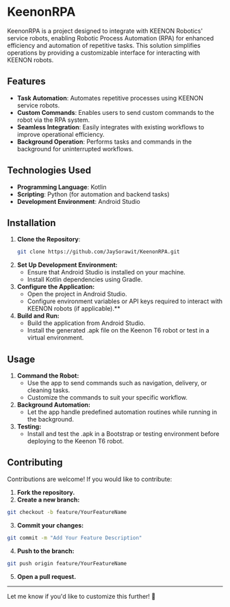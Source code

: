 # KeenonRPA

KeenonRPA is a project designed to integrate with KEENON Robotics' service robots, enabling Robotic Process Automation (RPA) for enhanced efficiency and automation of repetitive tasks. This solution simplifies operations by providing a customizable interface for interacting with KEENON robots.

## Features

- **Task Automation**: Automates repetitive processes using KEENON service robots.
- **Custom Commands**: Enables users to send custom commands to the robot via the RPA system.
- **Seamless Integration**: Easily integrates with existing workflows to improve operational efficiency.
- **Background Operation**: Performs tasks and commands in the background for uninterrupted workflows.

## Technologies Used

- **Programming Language**: Kotlin
- **Scripting**: Python (for automation and backend tasks)
- **Development Environment**: Android Studio

## Installation

1. **Clone the Repository**:
   ```bash
   git clone https://github.com/JaySorawit/KeenonRPA.git
   ```
2. **Set Up Development Environment:**
   - Ensure that Android Studio is installed on your machine.
   - Install Kotlin dependencies using Gradle.
3. **Configure the Application:**
   - Open the project in Android Studio.
   - Configure environment variables or API keys required to interact with KEENON robots (if applicable).**
4. **Build and Run:**
   - Build the application from Android Studio.
   - Install the generated .apk file on the Keenon T6 robot or test in a virtual environment.

## Usage

1. **Command the Robot:**
    - Use the app to send commands such as navigation, delivery, or cleaning tasks.
    - Customize the commands to suit your specific workflow.
2. **Background Automation:**
    - Let the app handle predefined automation routines while running in the background.
3. **Testing:**
    - Install and test the .apk in a Bootstrap or testing environment before deploying to the Keenon T6 robot.

## Contributing
Contributions are welcome! If you would like to contribute:

1. **Fork the repository.**
2. **Create a new branch:**
  ```bash
  git checkout -b feature/YourFeatureName
  ```
3. **Commit your changes:**
  ```bash
  git commit -m "Add Your Feature Description"
  ```
4. **Push to the branch:**
  ```bash
  git push origin feature/YourFeatureName
  ```
5. **Open a pull request.**

---
Let me know if you'd like to customize this further! 🚀
